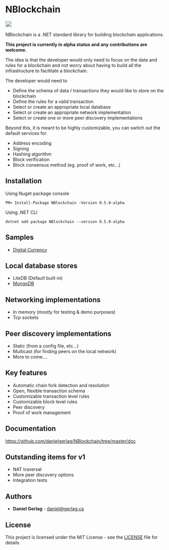 # NBlockchain

[<img src="https://api.gitsponsors.com/api/badge/img?id=99492841" height="20">](https://api.gitsponsors.com/api/badge/link?p=z/lqjMTxNXS+Grw5EvE2h1VgbJs53TSeZowLI8QCrFtKRepan+g1DGIo9DBtV0XQDpvYV9xJb96BKxxNCOYsWQ==)

NBlockchain is a .NET standard library for building blockchain applications.

**This project is currently in alpha status and any contributions are welcome.**

The idea is that the developer would only need to focus on the data and rules for a blockchain and not worry about having to build all the infrastructure to facilitate a blockchain.

The developer would need to
 * Define the schema of data / transactions they would like to store on the blockchain
 * Define the rules for a valid transaction
 * Select or create an appropriate local database
 * Select or create an appropriate network implementation
 * Select or create one or more peer discovery implementations

Beyond this, it is meant to be highly customizable, you can switch out the default services for
 * Address encoding
 * Signing
 * Hashing algorithm
 * Block verification
 * Block consensus method (eg. proof of work, etc...)

## Installation

Using Nuget package console
```
PM> Install-Package NBlockchain -Version 0.5.0-alpha
```
Using .NET CLI
```
dotnet add package NBlockchain --version 0.5.0-alpha
```

## Samples
 * [Digital Currency](Samples/DigitalCurrency)

## Local database stores
 * LiteDB (Default built-in)
 * [MongoDB](Providers/NBlockchain.MongoDB)

## Networking implementations
 * In memory (mostly for testing & demo purposes)
 * Tcp sockets

## Peer discovery implementations
 * Static (from a config file, etc...)
 * Multicast (for finding peers on the local network)
 * More to come....

## Key features
* Automatic chain fork detection and resolution
* Open, flexible transaction schema
* Customizable transaction level rules
* Customizable block level rules
* Peer discovery
* Proof of work management

## Documentation
https://github.com/danielgerlag/NBlockchain/tree/master/doc

## Outstanding items for v1 
 * NAT traversal
 * More peer discovery options
 * Integration tests

## Authors
 * **Daniel Gerlag** - daniel@gerlag.ca

## License

This project is licensed under the MIT License - see the [LICENSE](LICENSE) file for details
